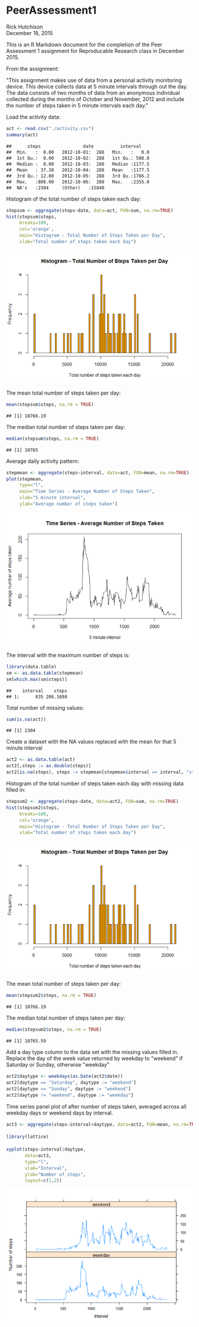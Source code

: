# PeerAssessment1
Rick Hutchison  
December 18, 2015  

This is an R Markdown document for the completion of the Peer Assessment 1 assignment for Reproducable Research class in December 2015.

From the assignment:

"This assignment makes use of data from a personal activity monitoring device. This device collects data at 5 minute intervals through out the day. The data consists of two months of data from an anonymous individual collected during the months of October and November, 2012 and include the number of steps taken in 5 minute intervals each day."

Load the activity data:


```r
act <- read.csv("./activity.csv")
summary(act)
```

```
##      steps                date          interval     
##  Min.   :  0.00   2012-10-01:  288   Min.   :   0.0  
##  1st Qu.:  0.00   2012-10-02:  288   1st Qu.: 588.8  
##  Median :  0.00   2012-10-03:  288   Median :1177.5  
##  Mean   : 37.38   2012-10-04:  288   Mean   :1177.5  
##  3rd Qu.: 12.00   2012-10-05:  288   3rd Qu.:1766.2  
##  Max.   :806.00   2012-10-06:  288   Max.   :2355.0  
##  NA's   :2304     (Other)   :15840
```

Histogram of the total number of steps taken each day:


```r
stepsum <- aggregate(steps~date, data=act, FUN=sum, na.rm=TRUE)
hist(stepsum$steps,
     breaks=100,
     col='orange',
     main="Histogram - Total Number of Steps Taken per Day",
     xlab="Total number of steps taken each day")
```

![](PA1_template_files/figure-html/unnamed-chunk-2-1.png) 

The mean total number of steps taken per day:


```r
mean(stepsum$steps, na.rm = TRUE)
```

```
## [1] 10766.19
```

The median total number of steps taken per day:


```r
median(stepsum$steps, na.rm = TRUE)
```

```
## [1] 10765
```

Average daily activity pattern:


```r
stepmean <- aggregate(steps~interval, data=act, FUN=mean, na.rm=TRUE)
plot(stepmean,
     type="l",
     main="Time Series - Average Number of Steps Taken",
     xlab="5 minute interval",
     ylab="Average number of steps taken")
```

![](PA1_template_files/figure-html/unnamed-chunk-5-1.png) 

The interval with the maximum number of steps is:


```r
library(data.table)
sm <- as.data.table(stepmean)
sm[which.max(sm$steps)]
```

```
##    interval    steps
## 1:      835 206.1698
```

Total number of missing values:


```r
sum(is.na(act))
```

```
## [1] 2304
```

Create a dataset with the NA values replaced with the mean for that 5 minute interval


```r
act2 <- as.data.table(act)
act2[,steps := as.double(steps)]
act2[is.na(steps), steps := stepmean[stepmean$interval == interval, "steps"]]
```

Histogram of the total number of steps taken each day with missing data filled in:


```r
stepsum2 <- aggregate(steps~date, data=act2, FUN=sum, na.rm=TRUE)
hist(stepsum2$steps,
     breaks=100,
     col='orange',
     main="Histogram - Total Number of Steps Taken per Day",
     xlab="Total number of steps taken each day")
```

![](PA1_template_files/figure-html/unnamed-chunk-9-1.png) 

The mean total number of steps taken per day:


```r
mean(stepsum2$steps, na.rm = TRUE)
```

```
## [1] 10766.19
```

The median total number of steps taken per day:


```r
median(stepsum2$steps, na.rm = TRUE)
```

```
## [1] 10765.59
```

Add a day type column to the data set with the missing values filled in.  Replace the day of the week value returned by weekday to "weekend" if Saturday or Sunday, otherwise "weekday"


```r
act2$daytype <- weekdays(as.Date(act2$date))
act2[daytype == "Saturday", daytype := "weekend"]
act2[daytype == "Sunday", daytype := "weekend"]
act2[daytype != "weekend", daytype := "weekday"]
```

Time series panel plot of after number of steps taken, averaged across all weekday days or weekend days by interval.


```r
act3 <- aggregate(steps~interval+daytype, data=act2, FUN=mean, na.rm=TRUE)

library(lattice)

xyplot(steps~interval|daytype,
       data=act3,
       type="l",
       xlab="Interval",
       ylab="Number of steps",
       layout=c(1,2))
```

![](PA1_template_files/figure-html/unnamed-chunk-13-1.png) 


